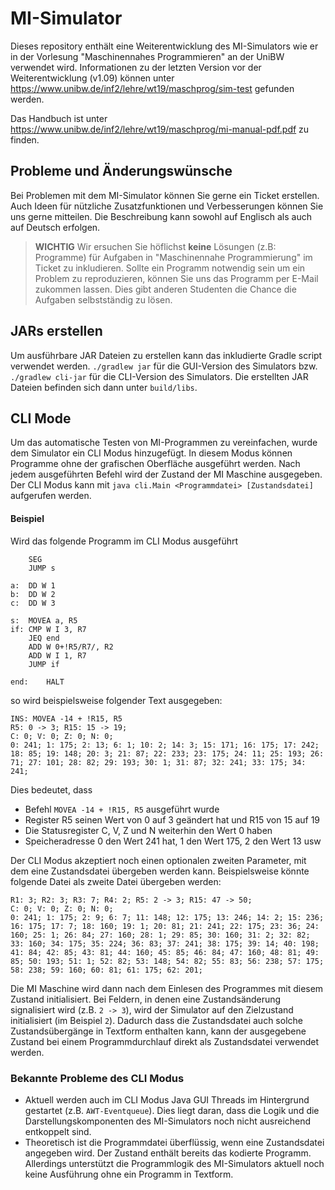 # MI-Simulator #

Dieses repository enthält eine Weiterentwicklung des MI-Simulators wie er in der Vorlesung "Maschinennahes
Programmieren" an der UniBW verwendet wird.
Informationen zu der letzten Version vor der Weiterentwicklung (v1.09) können
unter https://www.unibw.de/inf2/lehre/wt19/maschprog/sim-test gefunden werden.

Das Handbuch ist unter https://www.unibw.de/inf2/lehre/wt19/maschprog/mi-manual-pdf.pdf zu finden.

## Probleme und Änderungswünsche ##

Bei Problemen mit dem MI-Simulator können Sie gerne ein Ticket erstellen.
Auch Ideen für nützliche Zusatzfunktionen und Verbesserungen können Sie uns gerne mitteilen.
Die Beschreibung kann sowohl auf Englisch als auch auf Deutsch erfolgen.

> **WICHTIG**
> Wir ersuchen Sie höflichst **keine** Lösungen (z.B: Programme) für Aufgaben in "Maschinennahe Programmierung" im Ticket zu inkludieren.
> Sollte ein Programm notwendig sein um ein Problem zu reproduzieren, können Sie uns das Programm per E-Mail zukommen lassen.
> Dies gibt anderen Studenten die Chance die Aufgaben selbstständig zu lösen.

## JARs erstellen ##

Um ausführbare JAR Dateien zu erstellen kann das inkludierte Gradle script verwendet werden.
`./gradlew jar` für die GUI-Version des Simulators bzw. `./gradlew cli-jar` für die CLI-Version des Simulators.
Die erstellten JAR Dateien befinden sich dann unter `build/libs`.

## CLI Mode ##

Um das automatische Testen von MI-Programmen zu vereinfachen, wurde dem Simulator ein CLI Modus hinzugefügt.
In diesem Modus können Programme ohne der grafischen Oberfläche ausgeführt werden.
Nach jedem ausgeführten Befehl wird der Zustand der MI Maschine ausgegeben.
Der CLI Modus kann mit `java cli.Main <Programmdatei> [Zustandsdatei]` aufgerufen werden.

#### Beispiel ####

Wird das folgende Programm im CLI Modus ausgeführt

```
	SEG
	JUMP s

a:  DD W 1
b:  DD W 2
c:  DD W 3

s:  MOVEA a, R5
if: CMP W I 3, R7
    JEQ end
	ADD W 0+!R5/R7/, R2
    ADD W I 1, R7
	JUMP if

end:	HALT
```

so wird beispielsweise folgender Text ausgegeben:

```
INS: MOVEA -14 + !R15, R5
R5: 0 -> 3; R15: 15 -> 19; 
C: 0; V: 0; Z: 0; N: 0; 
0: 241; 1: 175; 2: 13; 6: 1; 10: 2; 14: 3; 15: 171; 16: 175; 17: 242; 18: 85; 19: 148; 20: 3; 21: 87; 22: 233; 23: 175; 24: 11; 25: 193; 26: 71; 27: 101; 28: 82; 29: 193; 30: 1; 31: 87; 32: 241; 33: 175; 34: 241; 
```

Dies bedeutet, dass

* Befehl `MOVEA -14 + !R15, R5` ausgeführt wurde
* Register R5 seinen Wert von 0 auf 3 geändert hat und R15 von 15 auf 19
* Die Statusregister C, V, Z und N weiterhin den Wert 0 haben
* Speicheradresse 0 den Wert 241 hat, 1 den Wert 175, 2 den Wert 13 usw

Der CLI Modus akzeptiert noch einen optionalen zweiten Parameter, mit dem eine Zustandsdatei übergeben werden kann.
Beispielsweise könnte folgende Datei als zweite Datei übergeben werden:

```
R1: 3; R2: 3; R3: 7; R4: 2; R5: 2 -> 3; R15: 47 -> 50;
C: 0; V: 0; Z: 0; N: 0;
0: 241; 1: 175; 2: 9; 6: 7; 11: 148; 12: 175; 13: 246; 14: 2; 15: 236; 16: 175; 17: 7; 18: 160; 19: 1; 20: 81; 21: 241; 22: 175; 23: 36; 24: 160; 25: 1; 26: 84; 27: 160; 28: 1; 29: 85; 30: 160; 31: 2; 32: 82; 33: 160; 34: 175; 35: 224; 36: 83; 37: 241; 38: 175; 39: 14; 40: 198; 41: 84; 42: 85; 43: 81; 44: 160; 45: 85; 46: 84; 47: 160; 48: 81; 49: 85; 50: 193; 51: 1; 52: 82; 53: 148; 54: 82; 55: 83; 56: 238; 57: 175; 58: 238; 59: 160; 60: 81; 61: 175; 62: 201;
```

Die MI Maschine wird dann nach dem Einlesen des Programmes mit diesem Zustand initialisiert.
Bei Feldern, in denen eine Zustandsänderung signalisiert wird (z.B. `2 -> 3`), wird der Simulator auf den Zielzustand
initialisiert (im Beispiel `2`).
Dadurch dass die Zustandsdatei auch solche Zustandsübergänge in Textform enthalten kann, kann der ausgegebene Zustand
bei einem Programmdurchlauf direkt als Zustandsdatei verwendet werden.

### Bekannte Probleme des CLI Modus ###

* Aktuell werden auch im CLI Modus Java GUI Threads im Hintergrund gestartet (z.B. `AWT-Eventqueue`).
  Dies liegt daran, dass die Logik und die Darstellungskomponenten des MI-Simulators noch nicht ausreichend entkoppelt
  sind.
* Theoretisch ist die Programmdatei überflüssig, wenn eine Zustandsdatei angegeben wird.
  Der Zustand enthält bereits das kodierte Programm.
  Allerdings unterstützt die Programmlogik des MI-Simulators aktuell noch keine Ausführung ohne ein Programm in
  Textform.
